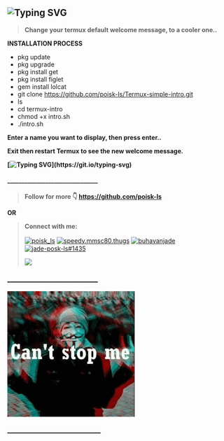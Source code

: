 ![Typing SVG](https://readme-typing-svg.herokuapp.com?color=%2349F707&size=30&lines=☣️+Termux-simple-Intro+☣️)
-

>**Change your termux default welcome message, to a cooler one..**


**INSTALLATION PROCESS**
- pkg update
- pkg upgrade
- pkg install get
- pkg install figlet
- gem install lolcat
- git clone https://github.com/poisk-ls/Termux-simple-intro.git
- ls
- cd termux-intro
- chmod +x intro.sh
- ./intro.sh


**Enter a name you want to display, then press enter..**

**Exit then restart Termux to see the new welcome message.**

**[![Typing SVG](https://readme-typing-svg.herokuapp.com?font=Fira+Code&size=26&pause=1000&color=F7D628&center=false&width=435&lines=...enjoy!!)](https://git.io/typing-svg)**
#### _______________________________

>**Follow for more 👇 https://github.com/poisk-ls**

**OR**
>**<p align="left">Connect with me:</p>**
>**<p align="left">**
><a href="https://twitter.com/poisk_ls" target="blank"><img align="center" src="https://raw.githubusercontent.com/rahuldkjain/github-profile-readme-generator/master/src/images/icons/Social/twitter.svg" alt="poisk_ls" height="30" width="40" /></a>
<a href="https://fb.com/speedy.mmsc80.thugs" target="blank"><img align="center" src="https://raw.githubusercontent.com/rahuldkjain/github-profile-readme-generator/master/src/images/icons/Social/facebook.svg" alt="speedy.mmsc80.thugs" height="30" width="40" /></a>
<a href="https://instagram.com/buhayanjade" target="blank"><img align="center" src="https://raw.githubusercontent.com/rahuldkjain/github-profile-readme-generator/master/src/images/icons/Social/instagram.svg" alt="buhayanjade" height="30" width="40" /></a>
><a href="https://discord.gg/jade-posk-ls#1435" target="blank"><img align="center" src="https://raw.githubusercontent.com/rahuldkjain/github-profile-readme-generator/master/src/images/icons/Social/discord.svg" alt="jade-posk-ls#1435" height="30" width="40" /></a>
></p>
>
><a href="https://t.me/poisLs"><img src="https://img.shields.io/badge/telegram-poiskLs-blue.svg">

####  _______________________________
![Alt text](https://github.com/poisk-ls/poisk-ls/blob/main/My%20Database%20Work/gif/120407.gif)
#### ________________________________
